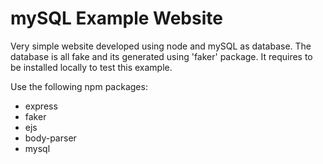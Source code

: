 # mySQL Example Website
Very simple website developed using node and mySQL as database. The database is all fake and its generated using 'faker' package. It requires to be installed locally to test this example. 


Use the following npm packages:
- express
- faker
- ejs
- body-parser
- mysql



